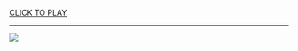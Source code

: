 
<a href="https://premium76.site?title=gx_games_unblocked&ref=13M">CLICK TO PLAY</a></h3>
<hr>

<a href="https://premium76.site?title=gx_games_unblocked&ref=13M"><img src="https://clearcache.store/games.png"></a>


